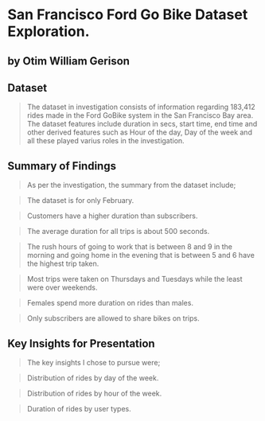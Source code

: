 # San Francisco Ford Go Bike Dataset Exploration.
## by Otim William Gerison


## Dataset

> The dataset in investigation consists of information regarding 183,412 rides made in the Ford GoBike system in the San Francisco Bay area. The dataset features include duration in secs, start time, end time and other derived features such as Hour of the day, Day of the week and all these played varius roles in the investigation.

## Summary of Findings

> As per the investigation, the summary from the dataset include;

> The dataset is for only February.

> Customers have a higher duration than subscribers.

> The average duration for all trips is about 500 seconds.

> The rush hours of going to work that is between 8 and 9 in the morning and going home in the   evening that is between 5 and 6  have the highest trip taken.

> Most trips were taken on Thursdays and Tuesdays while the least were over weekends.

> Females spend more duration on rides than males.

> Only subscribers are allowed to share bikes on trips.


## Key Insights for Presentation

> The key insights I chose to pursue were;

> Distribution of rides by day of the week.

> Distribution of rides by hour of the week.

> Duration of rides by user types.
